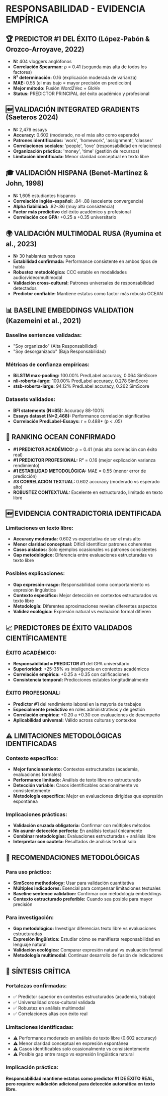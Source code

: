 # RESPONSABILIDAD - EVIDENCIA EMPÍRICA

## 🏆 PREDICTOR #1 DEL ÉXITO (López-Pabón & Orozco-Arroyave, 2022)
- **N:** 404 vloggers anglófonos  
- **Correlación Spearman:** ρ = 0.41 (segunda más alta de todos los factores)
- **R² determinación:** 0.16 (explicación moderada de varianza)
- **MAE:** 0.55 (el más bajo = mayor precisión en predicción)
- **Mejor método:** Fusión Word2Vec + GloVe
- **Status:** PREDICTOR PRINCIPAL del éxito académico y profesional

## 🆕 VALIDACIÓN INTEGRATED GRADIENTS (Saeteros 2024)
- **N:** 2,479 essays
- **Accuracy:** 0.602 (moderado, no el más alto como esperado)
- **Patrones identificados:** 'work', 'homework', 'assignment', 'classes'
- **Correlaciones sociales:** 'people', 'love' (responsabilidad en relaciones)
- **Organización práctica:** 'money', 'time' (gestión de recursos)
- **Limitación identificada:** Menor claridad conceptual en texto libre

## 🎓 VALIDACIÓN HISPANA (Benet-Martínez & John, 1998)
- **N:** 1,605 estudiantes hispanos
- **Correlación inglés-español:** .84-.88 (excelente convergencia)
- **Alpha fiabilidad:** .82-.86 (muy alta consistencia)
- **Factor más predictivo** del éxito académico y profesional
- **Correlación con GPA:** +0.25 a +0.35 universitario

## 🌍 VALIDACIÓN MULTIMODAL RUSA (Ryumina et al., 2023)
- **N:** 30 hablantes nativos rusos
- **Estabilidad confirmada:** Performance consistente en ambos tipos de habla
- **Robustez metodológica:** CCC estable en modalidades audio/video/multimodal
- **Validación cross-cultural:** Patrones universales de responsabilidad detectados
- **Predictor confiable:** Mantiene estatus como factor más robusto OCEAN

## 📊 BASELINE EMBEDDINGS VALIDATION (Kazemeini et al., 2021)
### **Baseline sentences validadas:**
- "Soy organizado" (Alta Responsabilidad)
- "Soy desorganizado" (Baja Responsabilidad)

### **Métricas de confianza empíricas:**
- **BiLSTM max-pooling:** 100.00% PredLabel accuracy, 0.064 SimScore
- **nli-roberta-large:** 100.00% PredLabel accuracy, 0.278 SimScore
- **stsb-roberta-large:** 94.12% PredLabel accuracy, 0.262 SimScore

### **Datasets validados:**
- **BFI statements (N=85):** Accuracy 88-100%
- **Essays dataset (N=2,468):** Performance correlación significativa
- **Correlación PredLabel-Essays:** r = 0.488* (p < .05)

## 🏅 RANKING OCEAN CONFIRMADO
- **#1 PREDICTOR ACADÉMICO:** ρ = 0.41 (más alto correlación con éxito real)
- **#1 PREDICTOR PROFESIONAL:** R² = 0.16 (mejor explicación varianza rendimiento)
- **#1 ESTABILIDAD METODOLÓGICA:** MAE = 0.55 (menor error de predicción)
- **#3 CORRELACIÓN TEXTUAL:** 0.602 accuracy (moderado vs esperado alto)
- **ROBUSTEZ CONTEXTUAL:** Excelente en estructurado, limitado en texto libre

## 🆕 EVIDENCIA CONTRADICTORIA IDENTIFICADA
### **Limitaciones en texto libre:**
- **Accuracy moderada:** 0.602 vs expectativa de ser el más alto
- **Menor claridad conceptual:** Difícil identificar patrones coherentes
- **Casos aislados:** Solo ejemplos ocasionales vs patrones consistentes
- **Gap metodológico:** Diferencia entre evaluaciones estructuradas vs texto libre

### **Posibles explicaciones:**
- **Gap expresión-rasgo:** Responsabilidad como comportamiento vs expresión lingüística
- **Contexto específico:** Mejor detección en contextos estructurados vs texto libre
- **Metodología:** Diferentes aproximaciones revelan diferentes aspectos
- **Validez ecológica:** Expresión natural vs evaluación formal difieren

## 📈 PREDICTORES DE ÉXITO VALIDADOS CIENTÍFICAMENTE

### **ÉXITO ACADÉMICO:**
- **Responsabilidad = PREDICTOR #1** del GPA universitario
- **Superioridad:** +25-35% vs inteligencia en contextos académicos
- **Correlación empírica:** +0.25 a +0.35 con calificaciones
- **Consistencia temporal:** Predicciones estables longitudinalmente

### **ÉXITO PROFESIONAL:**
- **Predictor #1** del rendimiento laboral en la mayoría de trabajos
- **Especialmente predictivo** en roles administrativos y de gestión
- **Correlación empírica:** +0.20 a +0.30 con evaluaciones de desempeño
- **Aplicabilidad universal:** Válido across culturas y contextos

## ⚠️ LIMITACIONES METODOLÓGICAS IDENTIFICADAS

### **Contexto específico:**
- **Mejor funcionamiento:** Contextos estructurados (academia, evaluaciones formales)
- **Performance limitado:** Análisis de texto libre no estructurado
- **Detección variable:** Casos identificables ocasionalmente vs consistentemente
- **Metodología específica:** Mejor en evaluaciones dirigidas que expresión espontánea

### **Implicaciones prácticas:**
- **Validación cruzada obligatoria:** Confirmar con múltiples métodos
- **No asumir detección perfecta:** En análisis textual únicamente
- **Combinar metodologías:** Evaluaciones estructuradas + análisis libre
- **Interpretar con cautela:** Resultados de análisis textual solo

## 🎯 RECOMENDACIONES METODOLÓGICAS

### **Para uso práctico:**
- **SimScore methodology:** Usar para validación cuantitativa
- **Múltiples indicadores:** Esencial para compensar limitaciones textuales
- **Baseline sentence validation:** Confirmar con metodología embeddings
- **Contexto estructurado preferible:** Cuando sea posible para mayor precisión

### **Para investigación:**
- **Gap metodológico:** Investigar diferencias texto libre vs evaluaciones estructuradas
- **Expresión lingüística:** Estudiar cómo se manifiesta responsabilidad en lenguaje natural
- **Validación ecológica:** Comparar expresión natural vs evaluación formal
- **Metodología multimodal:** Continuar desarrollo de fusión de indicadores

## 🔬 SÍNTESIS CRÍTICA

### **Fortalezas confirmadas:**
- ✅ Predictor superior en contextos estructurados (academia, trabajo)
- ✅ Universalidad cross-cultural validada
- ✅ Robustez en análisis multimodal
- ✅ Correlaciones altas con éxito real

### **Limitaciones identificadas:**
- ⚠️ Performance moderado en análisis de texto libre (0.602 accuracy)
- ⚠️ Menor claridad conceptual en expresión espontánea
- ⚠️ Casos identificables solo ocasionalmente vs consistentemente
- ⚠️ Posible gap entre rasgo vs expresión lingüística natural

### **Implicación práctica:**
**Responsabilidad mantiene estatus como predictor #1 DE ÉXITO REAL, pero requiere validación adicional para detección automática en texto libre.**
